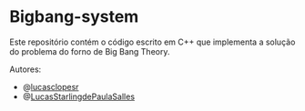 # Bigbang-system

Este repositório contém o código escrito em C++ que implementa a solução do problema do forno de Big Bang Theory.

Autores:

- @[lucasclopesr](https://github.com/lucasclopesr)
- @[LucasStarlingdePaulaSalles](https://github.com/LucasStarlingdePaulaSalles)

